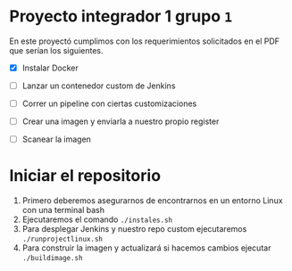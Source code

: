 # Proyecto integrador 1 grupo `1`


En este proyectó cumplimos con los requerimientos solicitados en el PDF que serían los siguientes.

- [x] Instalar Docker
- [ ] Lanzar un contenedor custom de Jenkins
- [ ] Correr un pipeline con ciertas customizaciones
- [ ] Crear una imagen y enviarla a nuestro propio register
- [ ] Scanear la imagen


# Iniciar el repositorio

1. Primero deberemos asegurarnos de encontrarnos en un entorno Linux con una terminal bash
2. Ejecutaremos el comando `./instales.sh`
3. Para desplegar Jenkins y nuestro repo custom ejecutaremos `./runprojectlinux.sh`
4. Para construir la imagen y actualizará si hacemos cambios ejecutar `./buildimage.sh`